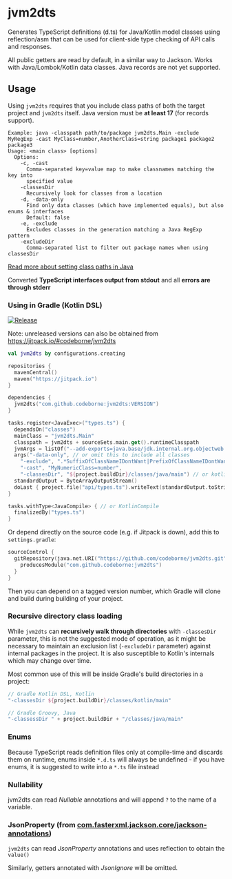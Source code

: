 # jvm2dts

Generates TypeScript definitions (d.ts) for Java/Kotlin model classes using reflection/asm 
that can be used for client-side type checking of API calls and responses.

All public getters are read by default, in a similar way to Jackson.
Works with Java/Lombok/Kotlin data classes. Java records are not yet supported.

## Usage

Using `jvm2dts` requires that you include class paths of both the target project and `jvm2dts` itself. 
Java version must be **at least 17** (for records support).

```
Example: java -classpath path/to/package jvm2dts.Main -exclude MyRegExp -cast MyClass=number,AnotherClass=string package1 package2 package3
Usage: <main class> [options]
  Options:
    -c, -cast
      Comma-separated key=value map to make classnames matching the key into 
      specified value
    -classesDir
      Recursively look for classes from a location
    -d, -data-only
      Find only data classes (which have implemented equals), but also enums & interfaces
      Default: false
    -e, -exclude
      Excludes classes in the generation matching a Java RegExp pattern
    -excludeDir
      Comma-separated list to filter out package names when using classesDir
```

[Read more about setting class paths in Java](https://docs.oracle.com/javase/11/docs/technotes/tools/windows/classpath.html)

Converted **TypeScript interfaces output from stdout** and all **errors are through stderr**

### Using in Gradle (Kotlin DSL)

[![Release](https://jitpack.io/v/codeborne/jvm2dts.svg)](https://jitpack.io/#codeborne/jvm2dts)

Note: unreleased versions can also be obtained from https://jitpack.io/#codeborne/jvm2dts

```kotlin
val jvm2dts by configurations.creating

repositories {
  mavenCentral()
  maven("https://jitpack.io")
}

dependencies {
  jvm2dts("com.github.codeborne:jvm2dts:VERSION")
}

tasks.register<JavaExec>("types.ts") { 
  dependsOn("classes")
  mainClass = "jvm2dts.Main"
  classpath = jvm2dts + sourceSets.main.get().runtimeClasspath
  jvmArgs = listOf("--add-exports=java.base/jdk.internal.org.objectweb.asm=ALL-UNNAMED") // Java 16+ needs this
  args("-data-only", // or omit this to include all classes
    "-exclude", ".*SuffixOfClassNameIDontWant|PrefixOfClassNameIDontWant.*",
    "-cast", "MyNumericClass=number",
    "-classesDir", "${project.buildDir}/classes/java/main") // or kotlin/main
  standardOutput = ByteArrayOutputStream()
  doLast { project.file("api/types.ts").writeText(standardOutput.toString()) }
}

tasks.withType<JavaCompile> { // or KotlinCompile
  finalizedBy("types.ts")
}
```

Or depend directly on the source code (e.g. if Jitpack is down), add this to `settings.gradle`:

```kotlin
sourceControl {
  gitRepository(java.net.URI("https://github.com/codeborne/jvm2dts.git")) {
    producesModule("com.github.codeborne:jvm2dts")
  }
}
```

Then you can depend on a tagged version number, which Gradle will clone and build during building of your project.

### Recursive directory class loading

While `jvm2dts` can **recursively walk through directories** with `-classesDir` parameter, this is not 
the suggested mode of operation, as it might be necessary to maintain an exclusion list
(`-excludeDir` parameter) against internal packages in the project. It is also susceptible to 
Kotlin's internals which may change over time.

Most common use of this will be inside Gradle's build directories in a project:

```kotlin
// Gradle Kotlin DSL, Kotlin
"-classesDir ${project.buildDir}/classes/kotlin/main"
```

```groovy
// Gradle Groovy, Java
"-classessDir " + project.buildDir + "/classes/java/main"
```

### Enums

Because TypeScript reads definition files only at compile-time and discards them on runtime, 
enums inside ``*.d.ts`` will always be undefined - if you have enums, it is suggested to write 
into a ``*.ts`` file instead

### Nullability

jvm2dts can read _Nullable_ annotations and will append ``?`` to the name of a variable.

### JsonProperty (from [com.fasterxml.jackson.core/jackson-annotations](https://mvnrepository.com/artifact/com.fasterxml.jackson.core/jackson-annotations))

`jvm2dts` can read _JsonProperty_ annotations and uses reflection to obtain the `value()`

Similarly, getters annotated with _JsonIgnore_ will be omitted.

<!--
# Releasing a new version to Maven Central

```
MAVEN_USERNAME=xxx MAVEN_PASSWORD='xxx' ./gradlew publishSonaTypePublicationToMavenCentralRepository
```

Then navigate to https://oss.sonatype.org/, close, and then release the staging repository.
-->
